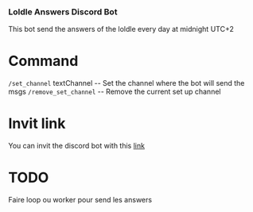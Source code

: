 ### Loldle Answers Discord Bot

This bot send the answers of the loldle every day at midnight UTC+2

# Command

`/set_channel` textChannel -- Set the channel where the bot will send the msgs
`/remove_set_channel` -- Remove the current set up channel

# Invit link

You can invit the discord bot with this [link](https://discord.com/oauth2/authorize?client_id=1340017969446654034&permissions=19456&integration_type=0&scope=bot)


# TODO

Faire loop ou worker pour send les answers
